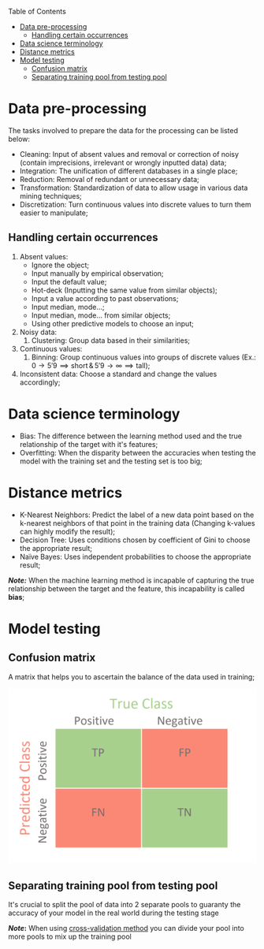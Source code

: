 Table of Contents

- [Data pre-processing](#data-pre-processing)
    - [Handling certain occurrences](#handling-certain-occurrences)
- [Data science terminology](#data-science-terminology)
- [Distance metrics](#distance-metrics)
- [Model testing](#model-testing)
    - [Confusion matrix](#confusion-matrix)
    - [Separating training pool from testing pool](#separating-training-pool-from-testing-pool)


# Data pre-processing

The tasks involved to prepare the data for the processing can be listed below:

- Cleaning: Input of absent values and removal or correction of noisy (contain imprecisions, irrelevant or wrongly inputted data) data;
- Integration: The unification of different databases in a single place;
- Reduction: Removal of redundant or unnecessary data;
- Transformation: Standardization of data to allow usage in various data mining techniques;
- Discretization: Turn continuous values into discrete values to turn them easier to manipulate;

## Handling certain occurrences

1. Absent values:
    - Ignore the object;
    - Input manually by empirical observation;
    - Input the default value;
    - Hot-deck (Inputting the same value from similar objects);
    - Input a value according to past observations;
    - Input median, mode...;
    - Input median, mode... from similar objects;
    - Using other predictive models to choose an input;
2. Noisy data:
    1. Clustering: Group data based in their similarities;
3. Continuous values:
    1. Binning: Group continuous values into groups of discrete values (Ex.: $0 \rightarrow 5'9 \implies \text{short} \,\&\, 5'9 \rightarrow \infty \implies \text{tall}$);
4. Inconsistent data: Choose a standard and change the values accordingly;

# Data science terminology

- Bias: The difference between the learning method used and the true relationship of the target with it's features;
- Overfitting: When the disparity between the accuracies when testing the model with the training set and the testing set is too big;

# Distance metrics

- K-Nearest Neighbors: Predict the label of a new data point based on the k-nearest neighbors of that point in the training data (Changing k-values can highly modify the result);
- Decision Tree: Uses conditions chosen by coefficient of Gini to choose the appropriate result;
- Naïve Bayes: Uses independent probabilities to choose the appropriate result;

**_Note:_** When the machine learning method is incapable of capturing the true relationship between the target and the feature, this incapability is called **bias**;



# Model testing

## Confusion matrix

A matrix that helps you to ascertain the balance of the data used in training;

![](img/confusion-matrix.png)

## Separating training pool from testing pool

It's crucial to split the pool of data into 2 separate pools to guaranty the accuracy of your model in the real world during the testing stage

**_Note_:** When using [cross-validation method](https://en.wikipedia.org/wiki/Cross-validation_(statistics)) you can divide your pool into more pools to mix up the training pool